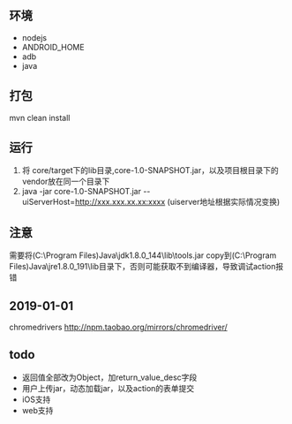 ## 环境
* nodejs
* ANDROID_HOME
* adb
* java

## 打包
mvn clean install

## 运行
1. 将 core/target下的lib目录,core-1.0-SNAPSHOT.jar，以及项目根目录下的vendor放在同一个目录下
2. java -jar core-1.0-SNAPSHOT.jar --uiServerHost=http://xxx.xxx.xx.xx:xxxx (uiserver地址根据实际情况变换)

## 注意
需要将(C:\Program Files\)Java\jdk1.8.0_144\lib\tools.jar  copy到(C:\Program Files\)Java\jre1.8.0_191\lib目录下，否则可能获取不到编译器，导致调试action报错

## 2019-01-01
chromedrivers http://npm.taobao.org/mirrors/chromedriver/

## todo
* 返回值全部改为Object，加return_value_desc字段
* 用户上传jar，动态加载jar，以及action的表单提交
* iOS支持
* web支持
